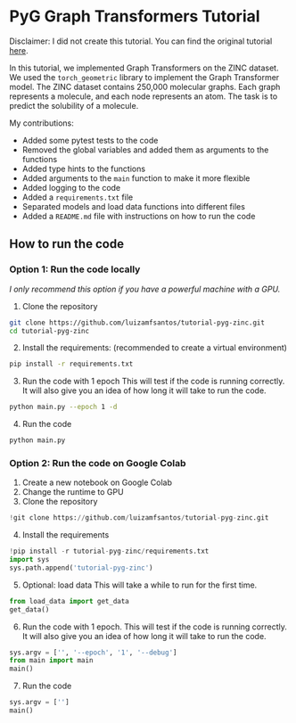 # PyG Graph Transformers Tutorial

Disclaimer: I did not create this tutorial. You can find the original tutorial [here](https://pytorch-geometric.readthedocs.io/en/latest/tutorial/graph_transformer.html).

In this tutorial, we implemented Graph Transformers on the ZINC dataset. We used the `torch_geometric` library to implement the Graph Transformer model. The ZINC dataset contains 250,000 molecular graphs. Each graph represents a molecule, and each node represents an atom. The task is to predict the solubility of a molecule.

My contributions:
- Added some pytest tests to the code
- Removed the global variables and added them as arguments to the functions
- Added type hints to the functions
- Added arguments to the `main` function to make it more flexible
- Added logging to the code
- Added a `requirements.txt` file
- Separated models and load data functions into different files
- Added a `README.md` file with instructions on how to run the code

## How to run the code

### Option 1: Run the code locally
*I only recommend this option if you have a powerful machine with a GPU.*

1. Clone the repository
```bash
git clone https://github.com/luizamfsantos/tutorial-pyg-zinc.git
cd tutorial-pyg-zinc
```

2. Install the requirements:
(recommended to create a virtual environment) 
```bash
pip install -r requirements.txt
```

3. Run the code with 1 epoch
This will test if the code is running correctly. It will
also give you an idea of how long it will take to run the code.
```bash
python main.py --epoch 1 -d
```

4. Run the code
```bash
python main.py
```

### Option 2: Run the code on Google Colab

1. Create a new notebook on Google Colab
2. Change the runtime to GPU
3. Clone the repository
```python
!git clone https://github.com/luizamfsantos/tutorial-pyg-zinc.git
```
4. Install the requirements
```python
!pip install -r tutorial-pyg-zinc/requirements.txt
import sys
sys.path.append('tutorial-pyg-zinc')
```
5. Optional: load data
This will take a while to run for the first time.
```python
from load_data import get_data
get_data()
```
6. Run the code with 1 epoch.
This will test if the code is running correctly. It will
also give you an idea of how long it will take to run the code.
```python
sys.argv = ['', '--epoch', '1', '--debug']
from main import main
main()
```
7. Run the code
```python
sys.argv = ['']
main()
```